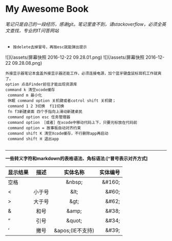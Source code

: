 # My Awesome Book

###### 笔记只是自己的一段经历，感谢git。笔记里查不到，请stackoverflow，必须全英文查找，专业的IT问答网站
- `按delete去掉冒号，再按esc就能弹出提示`

![](/assets/屏幕快照 2016-12-22 09.28.01.png)
![](/assets/屏幕快照 2016-12-22 09.28.08.png)

```
外接显示器笔记本盒盖外接显示器还能工作，必须连接电源，加个蓝牙键盘鼠标耳机工作就爽了。
option 点击Finder前往才能出现资源库
command k 清空xcode缓存
 command m 最小化
 休眠 command option 关机键或者cotrol shift 关机键；
 command 1 2 3切换  f11切换
 fn f3新建桌面 四个手指向上滑动新建桌民
 command option esc 任务管理器
 command option ［或者］在xcode中移动代码上下，只要光标放在代码前
 command option = 故事板自动对齐约束
 command shift K 清空Xcode缓存，不行删除app再启动
 command shift H 退出app
 
```
***
**一些转义字符和markdown的表格语法、角标语法:[^冒号表示对齐方式]**

| 显示结果 | 描述	   |实体名称| 实体编号 |
|:------ |:------:|:-----:|-------:|
|  空格	  |  |	&amp;nbsp;  |&amp;#160;|
|  <	|小于号	|&amp;lt;	|&amp;#60;|
|  >	|大于号	|&amp;gt;	|&amp;#62;|
|  &	|和号	|&amp;amp;	|&amp;#38;|
|  “	|引号	|&amp;quot;  	|&amp;#34;|
|  ‘	|撇号	|&amp;apos;(IE不支持)|&amp;#39;|